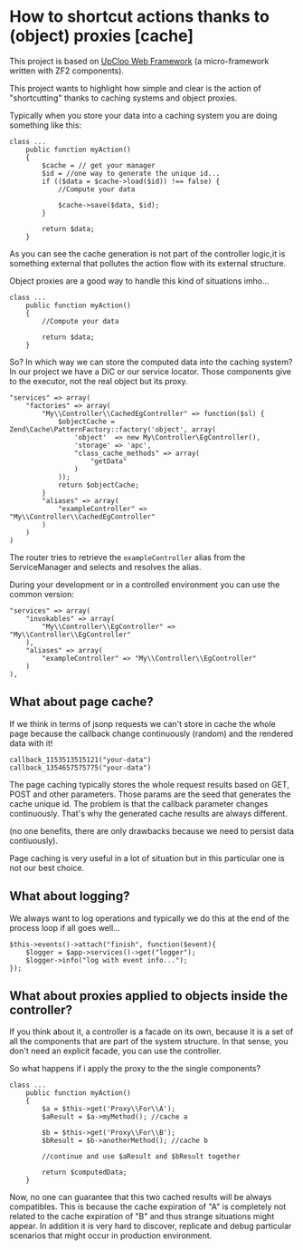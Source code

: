 # How to shortcut actions thanks to (object) proxies [cache]

This project is based on [UpCloo Web Framework](https://github.com/wdalmut/upcloo-web-framework)
(a micro-framework written with ZF2 components).

This project wants to highlight how simple and clear is the action of "shortcutting"
thanks to caching systems and object proxies.

Typically when you store your data into a caching system you are doing
something like this:

```
class ...
    public function myAction()
    {
        $cache = // get your manager
        $id = //one way to generate the unique id...
        if (($data = $cache->load($id)) !== false) {
            //Compute your data

            $cache->save($data, $id);
        }

        return $data;
    }
```

As you can see the cache generation is not part of the controller logic,it is
something external that pollutes the action flow with its external structure.

Object proxies are a good way to handle this kind of situations imho...

```
class ...
    public function myAction()
    {
        //Compute your data

        return $data;
    }
```

So? In which way we can store the computed data into the caching system?
In our project we have a DiC or our service locator.
Those components give to the executor, not the real object but its proxy.

```
"services" => array(
    "factories" => array(
        "My\\Controller\\CachedEgController" => function($sl) {
            $objectCache = Zend\Cache\PatternFactory::factory('object', array(
                'object'  => new My\Controller\EgController(),
                'storage' => 'apc',
                "class_cache_methods" => array(
                    "getData"
                )
            ));
            return $objectCache;
        }
        "aliases" => array(
            "exampleController" => "My\\Controller\\CachedEgController"
        )
    )
)
```

The router tries to retrieve the `exampleController` alias from the ServiceManager and
selects and resolves the alias.

During your development or in a controlled environment you can use the common
version:

```
"services" => array(
    "invokables" => array(
        "My\\Controller\\EgController" => "My\\Controller\\EgController"
    ),
    "aliases" => array(
        "exampleController" => "My\\Controller\\EgController"
    )
),
```

## What about page cache?

If we think in terms of jsonp requests we can't store in cache the whole page because
the callback change continuously (random) and the rendered data with it!

    callback_1153513515121("your-data")
    callback_1354657575775("your-data")

The page caching typically stores the whole request results based on
GET, POST and other parameters. Those params are the seed that generates the
cache unique id. The problem is that the callback parameter changes continuously.
That's why the generated cache results are always different.

(no one benefits, there are only drawbacks because we need to persist data
contiuously).

Page caching is very useful in a lot of situation but in this particular one is not our
best choice.

## What about logging?

We always want to log operations and typically we do this at the end of
the process loop if all goes well...

```
$this->events()->attach("finish", function($event){
    $logger = $app->services()->get("logger");
    $logger->info("log with event info...");
});
```

## What about proxies applied to objects inside the controller?

If you think about it, a controller is a facade on its own, because it is a set of all the components
that are part of the system structure. In that sense, you don't need an explicit facade,
you can use the controller.

So what happens if i apply the proxy to the the single components?

```
class ...
    public function myAction()
    {
        $a = $this->get('Proxy\\For\\A');
        $aResult = $a->myMethod(); //cache a

        $b = $this->get('Proxy\\For\\B');
        $bResult = $b->anotherMethod(); //cache b

        //continue and use $aResult and $bResult together

        return $computedData;
    }
```

Now, no one can guarantee that this two cached results will be always compatibles.
This is because the cache expiration of "A" is completely not related to the cache expiration of "B" and thus
strange situations might appear.
In addition it is very hard to discover, replicate and debug particular scenarios
that might occur in production environment.

